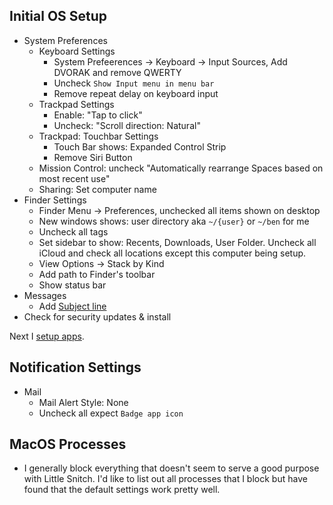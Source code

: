 ## Initial OS Setup
- System Preferences
  - Keyboard Settings
    - System Prefeerences -> Keyboard -> Input Sources, Add DVORAK and remove QWERTY
    - Uncheck `Show Input menu in menu bar`
    - Remove repeat delay on keyboard input
  - Trackpad Settings
    - Enable: "Tap to click"
    - Uncheck: "Scroll direction: Natural"
  - Trackpad: Touchbar Settings
    - Touch Bar shows: Expanded Control Strip
    - Remove Siri Button
  - Mission Control: uncheck "Automatically rearrange Spaces based on most recent use" 
  - Sharing: Set computer name
- Finder Settings
  - Finder Menu -> Preferences, unchecked all items shown on desktop
  - New windows shows: user directory aka `~/{user}` or `~/ben` for me
  - Uncheck all tags
  - Set sidebar to show: Recents, Downloads, User Folder. Uncheck all iCloud and check all locations except this computer being setup.
  - View Options -> Stack by Kind
  - Add path to Finder's toolbar
  - Show status bar
- Messages
  - Add [Subject line](https://gist.github.com/getaaron/a9dc64b6ea2fa8299af6b7077f4386ae)
- Check for security updates & install

Next I [setup apps](/macOS-apps.md).

## Notification Settings
- Mail
  - Mail Alert Style: None
  - Uncheck all expect `Badge app icon`
  
## MacOS Processes
- I generally block everything that doesn't seem to serve a good purpose with Little Snitch. I'd like to list out all processes that I block but have found that the default settings work pretty well.
